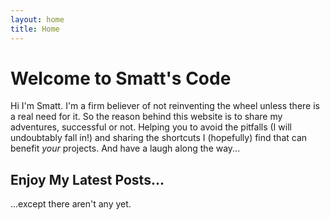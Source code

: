 ```yaml
---
layout: home
title: Home
---
```

# Welcome to Smatt's Code

Hi I'm Smatt. I'm a firm believer of not reinventing the wheel unless there is a real need for it.  So the reason behind this website is to share my adventures, successful or not. Helping you to avoid the pitfalls (I will undoubtably fall in!) and sharing the shortcuts I (hopefully) find that can benefit _your_ projects.  And have a laugh along the way...

## Enjoy My Latest Posts...

...except there aren't any yet.

